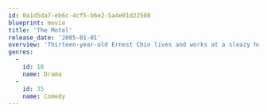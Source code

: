 ```yaml
---
id: 0a1d5da7-eb6c-4cf5-b6e2-5a4e01d22508
blueprint: movie
title: 'The Motel'
release_date: '2005-01-01'
overview: 'Thirteen-year-old Ernest Chin lives and works at a sleazy hourly-rate motel on a strip of desolate suburban bi-way. Misunderstood by his family and blindly careening into puberty, Ernest befriends Sam Kim, a self-destructive yet charismatic Korean man who has checked in. Sam teaches the fatherless boy all the rites of manhood.'
genres:
  -
    id: 18
    name: Drama
  -
    id: 35
    name: Comedy
---
```

